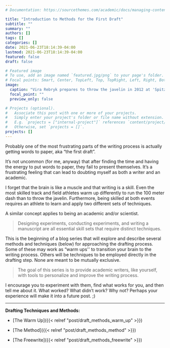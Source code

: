 ```yaml
---
# Documentation: https://sourcethemes.com/academic/docs/managing-content/

title: "Introduction to Methods for the First Draft"
subtitle: ""
summary: ""
authors: []
tags: []
categories: []
date: 2021-06-23T18:14:39-04:00
lastmod: 2021-06-23T18:14:39-04:00
featured: false
draft: false

# Featured image
# To use, add an image named `featured.jpg/png` to your page's folder.
# Focal points: Smart, Center, TopLeft, Top, TopRight, Left, Right, BottomLeft, Bottom, BottomRight.
image:
  caption: "Vira Rebryk prepares to throw the javelin in 2012 at 'Spitzen Leichtathletik Luzern', Lucerne, Switzerland. [Source](https://commons.wikimedia.org/wiki/File:RebrykVira_2012.jpg)"
  focal_point: ""
  preview_only: false

# Projects (optional).
#   Associate this post with one or more of your projects.
#   Simply enter your project's folder or file name without extension.
#   E.g. `projects = ["internal-project"]` references `content/project/deep-learning/index.md`.
#   Otherwise, set `projects = []`.
projects: []
---
```


Probably one of the most frustrating parts of the writing process is actually getting words to paper, aka “the first draft”. 

It’s not uncommon (for me, anyway) that after finding the time and having the energy to put words to paper, they fail to present themselves. It’s a frustrating feeling that can lead to doubting myself as both a writer and an academic.

I forget that the brain is like a muscle and that writing is a skill. Even the most skilled track and field athletes warm up differently to run the 100 meter dash than to throw the javelin. Furthermore, being skilled at both events requires an athlete to learn and apply two different sets of techniques.

A similar concept applies to being an academic and/or scientist. 

> Designing experiments, conducting experiments, and writing a manuscript are all essential skill sets that require distinct techniques. 

This is the beginning of a blog series that will explore and describe several methods and techniques (below) for approaching the drafting process. Some of these may work as “warm ups'' to transition your brain to the writing process. Others will be techniques to be employed directly in the drafting step. None are meant to be mutually exclusive.

> The goal of this series is to provide academic writers, like yourself, with tools to personalize and improve the writing process. 

I encourage you to experiment with them, find what works for you, and then tell me about it. What worked? What didn’t work? Why not? Perhaps your experience will make it into a future post. ;)

------

**Drafting Techniques and Methods:**

+ [The Warm Up]({{< relref "post/draft_methods_warm_up" >}})

+ [The Method]({{< relref "post/draft_methods_method" >}})

+ [The Freewrite]({{< relref "post/draft_methods_freewrite" >}})

<!--+ [The Outline]({{< relref "post/draft_methods_outline" >}}) -->

<!--+ [Refinery]({{< relref "post/draft_methods_refinery" >}}) -->

<!--+ [The Jigsaw]({{< relref "post/draft_methods_jigsaw" >}}) -->

<!--+ [The Spurt]({{< relref "post/draft_methods_spurt" >}}) -->

<!--+ [The Incubation]({{< relref "post/draft_methods_incubation" >}}) -->

<!--+ [Sessional]({{< relref "post/draft_methods_sessional" >}}) -->

<!--+ [The Set Up]({{< relref "post/draft_methods_set_up" >}}) -->

<!--+ [Tips and Tricks]({{< relref "post/draft_methods_tips" >}}) -->


